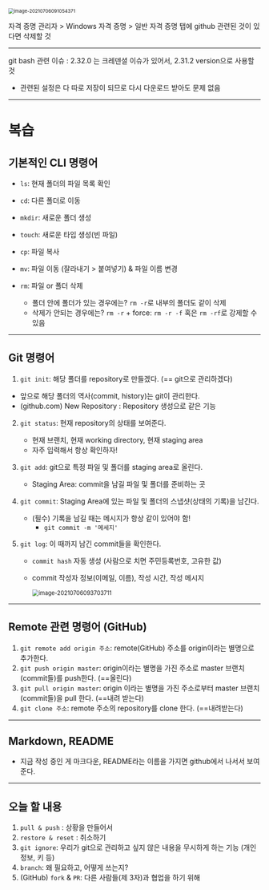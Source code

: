 <img src="../../../AppData/Roaming/Typora/typora-user-images/image-20210706091054371.png" alt="image-20210706091054371" style="zoom:67%;" />

자격 증명 관리자 > Windows 자격 증명 > 일반 자격 증명 탭에 github 관련된 것이 있다면 삭제할 것

---

git bash 관련 이슈 : 2.32.0 는 크레덴셜 이슈가 있어서, 2.31.2 version으로 사용할 것

- 관련된 설정은 다 따로 저장이 되므로 다시 다운로드 받아도 문제 없음

---

# 복습

## 기본적인 CLI 명령어

- `ls`: 현재 폴더의 파일 목록 확인

- `cd`: 다른 폴더로 이동

- `mkdir`: 새로운 폴더 생성

- `touch`: 새로운 타입 생성(빈 파일)

- `cp`: 파일 복사

- `mv`: 파일 이동 (잘라내기 > 붙여넣기) & 파일 이름 변경

- `rm`: 파일 or 폴더 삭제 
  - 폴더 안에 폴더가 있는 경우에는? `rm -r`로 내부의 폴더도 같이 삭제
  - 삭제가 안되는 경우에는? `rm -r` + force: `rm -r -f` 혹은 `rm -rf`로 강제할 수 있음

---

## Git 명령어

1.  `git init`: 해당 폴더를 repository로 만들겠다. (== git으로 관리하겠다)

   - 앞으로 해당 폴더의 역사(commit, history)는 git이 관리한다.
   - (github.com) New Repository : Repository 생성으로 같은 기능

2. `git status`: 현재 repository의 상태를 보여준다.

   - 현재 브랜치, 현재 working directory, 현재 staging area
   - 자주 입력해서 항상 확인하자!

3. `git add`: git으로 특정 파일 및 폴더를 staging area로 올린다.

   - Staging Area: commit을 남길 파일 및 폴더를 준비하는 곳

4. `git commit`: Staging Area에 있는 파일 및 폴더의 스냅샷(상태의 기록)을 남긴다.

   - (필수) 기록을 남길 때는 메시지가 항상 같이 있어야 함!
     - `git commit -m '메세지'`

5. `git log`: 이 때까지 남긴 commit들을 확인한다.

   - `commit hash` 자동 생성 (사람으로 치면 주민등록번호, 고유한 값) 

   - commit 작성자 정보(이메일, 이름), 작성 시간, 작성 메시지

     <img src="C:\Users\oenom\Google 드라이브\AI교육\0706 깃.assets\image-20210706093703711.png" alt="image-20210706093703711" style="zoom:80%;" />

---

## Remote 관련 명령어 (GitHub)

1. `git remote add origin 주소`: remote(GitHub) 주소를 origin이라는 별명으로 추가한다.
2. `git push origin master`: origin이라는 별명을 가진 주소로 master 브랜치(commit들)를 push한다. (==올린다)
3. `git pull origin master`: origin 이라는 별명을 가진 주소로부터 master 브랜치(commit들)을 pull 한다. (==내려 받는다)
4. `git clone 주소`: remote 주소의 repository를 clone 한다. (==내려받는다)

---

## Markdown, README

- 지금 작성 중인 게 마크다운, README라는 이름을 가지면 github에서 나서서 보여준다.

---

## 오늘 할 내용

1. `pull & push` : 상황을 만들어서
2. `restore & reset` : 취소하기
3. `git ignore`: 우리가 git으로 관리하고 싶지 않은 내용을 무시하게 하는 기능 (개인정보, 키 등)
4. `branch`: 왜 필요하고, 어떻게 쓰는지?
5. (GitHub) `fork` & `PR`: 다른 사람들(제 3자)과 협업을 하기 위해 

